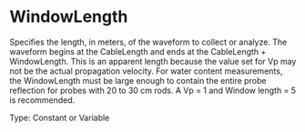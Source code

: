 # WindowLength

Specifies the length, in meters, of the waveform to collect or analyze. The waveform begins at the CableLength and ends at the CableLength + WindowLength. This is an apparent length because the value set for Vp may not be the actual propagation velocity. For water content measurements, the WindowLength must be large enough to contain the entire probe reflection for probes with 20 to 30 cm rods. A Vp = 1 and Window length = 5 is recommended.

Type: Constant or Variable
